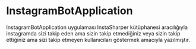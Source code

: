 # InstagramBotApplication
InstagramBotApplication uygulaması InstaSharper kütüphanesi aracılığıyla instagramda sizi takip eden ama sizin takip etmediğiniz veya sizin takip ettiğiniz ama sizi takip etmeyen kullanıcıları göstermek amacıyla yazılmıştır.
